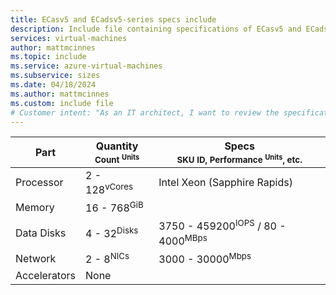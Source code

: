 ```yaml
---
title: ECasv5 and ECadsv5-series specs include
description: Include file containing specifications of ECasv5 and ECadsv5-series VM sizes.
services: virtual-machines
author: mattmcinnes
ms.topic: include
ms.service: azure-virtual-machines
ms.subservice: sizes
ms.date: 04/18/2024
ms.author: mattmcinnes
ms.custom: include file
# Customer intent: "As an IT architect, I want to review the specifications of ECasv5 and ECadsv5-series VMs, so that I can select the appropriate VM sizes to meet my organization's performance and resource requirements."
---
```

| Part | Quantity <br><sup>Count <sup>Units | Specs <br><sup>SKU ID, Performance <sup>Units</sup>, etc.  |
|---|---|---|
| Processor        | 2 - 128<sup>vCores    | Intel Xeon (Sapphire Rapids) |
| Memory           | 16 - 768<sup>GiB      |                                                 |
| Data Disks       | 4 - 32<sup>Disks     | 3750 - 459200<sup>IOPS</sup> / 80 - 4000<sup>MBps  |
| Network          | 2 - 8<sup>NICs       | 3000 - 30000<sup>Mbps                          |
| Accelerators     | None                 |                                                 |
